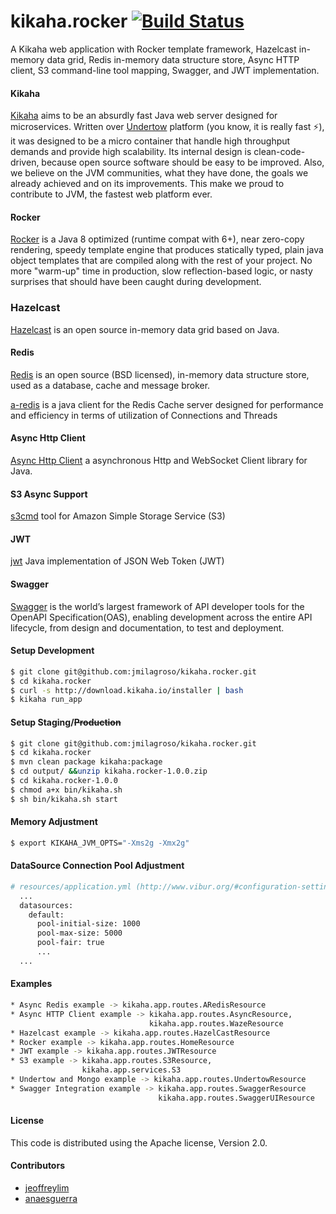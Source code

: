 # kikaha.rocker [![Build Status](https://travis-ci.org/jmilagroso/kikaha.rocker.svg?branch=master)](https://travis-ci.org/jmilagroso/kikaha.rocker) 
A Kikaha web application with Rocker template framework, Hazelcast in-memory data grid, Redis in-memory data structure store, Async HTTP client, S3 command-line tool mapping, Swagger, and JWT implementation.

#### Kikaha
[Kikaha](http://get.kikaha.io/v1.6/docs/what-is-kikaha) aims to be an absurdly fast Java web server designed for microservices. Written over [Undertow](http://undertow.io/) platform (you know, it is really fast :zap:), it was designed to be a micro container that handle high throughput demands and provide high scalability. Its internal design is clean-code-driven, because open source software should be easy to be improved. Also, we believe on the JVM communities, what they have done, the goals we already achieved and on its improvements. This make we proud to contribute to JVM, the fastest web platform ever.

#### Rocker
[Rocker](https://github.com/fizzed/rocker) is a Java 8 optimized (runtime compat with 6+), near zero-copy rendering, speedy template engine that produces statically typed, plain java object templates that are compiled along with the rest of your project. No more "warm-up" time in production, slow reflection-based logic, or nasty surprises that should have been caught during development.

### Hazelcast
[Hazelcast](https://hazelcast.org/getting-started-with-hazelcast/) is an open source in-memory data grid based on Java.

#### Redis
[Redis](https://redis.io/) is an open source (BSD licensed), in-memory data structure store, used as a database, cache and message broker.

[a-redis](http://aredis.sourceforge.net/) is a java client for the Redis Cache server designed for performance and efficiency in terms of utilization of Connections and Threads

#### Async Http Client
[Async Http Client](https://github.com/AsyncHttpClient/async-http-client) a asynchronous Http and WebSocket Client library for Java.

#### S3 Async Support
[s3cmd](https://github.com/s3tools/s3cmd) tool for Amazon Simple Storage Service (S3)

#### JWT
[jwt](https://github.com/auth0/java-jwt) Java implementation of JSON Web Token (JWT)

#### Swagger 
[Swagger](http://swagger.io/) is the world’s largest framework of API developer tools for the OpenAPI Specification(OAS), enabling development across the entire API lifecycle, from design and documentation, to test and deployment.

#### Setup Development

```sh
$ git clone git@github.com:jmilagroso/kikaha.rocker.git
$ cd kikaha.rocker
$ curl -s http://download.kikaha.io/installer | bash
$ kikaha run_app
```

#### Setup Staging/~~Production~~
```sh
$ git clone git@github.com:jmilagroso/kikaha.rocker.git
$ cd kikaha.rocker
$ mvn clean package kikaha:package
$ cd output/ &&unzip kikaha.rocker-1.0.0.zip
$ cd kikaha.rocker-1.0.0
$ chmod a+x bin/kikaha.sh
$ sh bin/kikaha.sh start
```

#### Memory Adjustment
```sh
$ export KIKAHA_JVM_OPTS="-Xms2g -Xmx2g"
```

#### DataSource Connection Pool Adjustment
```sh
# resources/application.yml (http://www.vibur.org/#configuration-settings)
  ...
  datasources:
    default:
      pool-initial-size: 1000
      pool-max-size: 5000
      pool-fair: true
      ...
  ...
```

#### Examples
```sh
* Async Redis example -> kikaha.app.routes.ARedisResource
* Async HTTP Client example -> kikaha.app.routes.AsyncResource, 
                               kikaha.app.routes.WazeResource
* Hazelcast example -> kikaha.app.routes.HazelCastResource
* Rocker example -> kikaha.app.routes.HomeResource
* JWT example -> kikaha.app.routes.JWTResource
* S3 example -> kikaha.app.routes.S3Resource, 
                kikaha.app.services.S3
* Undertow and Mongo example -> kikaha.app.routes.UndertowResource
* Swagger Integration example -> kikaha.app.routes.SwaggerResource
                                 kikaha.app.routes.SwaggerUIResource
```

#### License
This code is distributed using the Apache license, Version 2.0.

#### Contributors
* [jeoffreylim](https://github.com/jeoffreylim) 
* [anaesguerra](https://github.com/anaesguerra)

